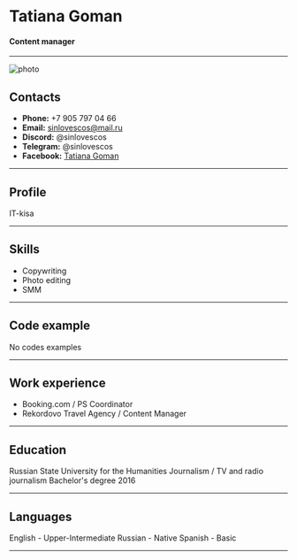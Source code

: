 # Tatiana Goman
#### Content manager
---
![photo](https://avatars.githubusercontent.com/u/105799780?v=4)


## Contacts
* **Phone:** +7 905 797 04 66
* **Email:** sinlovescos@mail.ru
* **Discord:** @sinlovescos
* **Telegram:** @sinlovescos
* **Facebook:** [Tatiana Goman](https://www.facebook.com/sinlovescos)
---

## Profile
IT-kisa

---

## Skills
* Copywriting
* Photo editing
* SMM

---

## Code example
No codes examples

---


## Work experience 
* Booking.com / PS Coordinator
* Rekordovo Travel Agency / Content Manager

---

## Education
Russian State University for the Humanities
Journalism / TV and radio journalism
Bachelor's degree 2016

---


## Languages
English - Upper-Intermediate 
Russian - Native
Spanish - Basic

---
